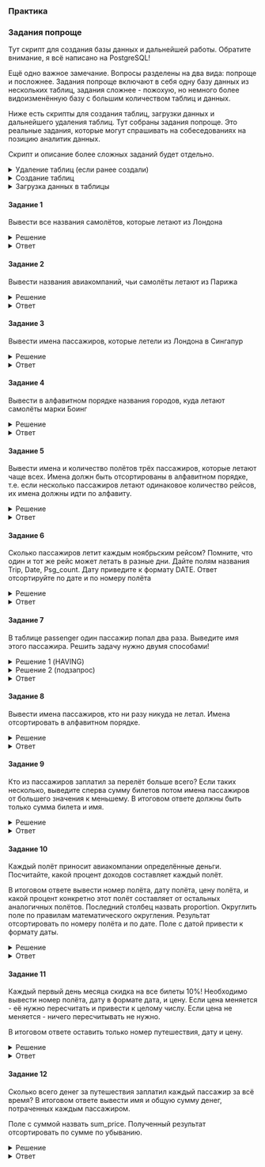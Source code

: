 ### Практика

### Задания попроще

Тут скрипт для создания базы данных и дальнейшей работы. Обратите внимание, я всё написано на PostgreSQL!

Ещё одно важное замечание. Вопросы разделены на два вида: попроще и посложнее. Задания попроще включают в себя одну базу данных из нескольких таблиц, задания сложнее - пожохую, но немного более видоизменённую базу с большим количеством таблиц и данных.

Ниже есть скрипты для создания таблиц, загрузки данных и дальнейшего удаления таблиц. Тут собраны задания попроще. Это реальные задания, которые могут спрашивать на собеседованиях на позицию аналитик данных.

Скрипт и описание более сложных заданий будет отдельно.
  
<details>
<summary>Удаление таблиц (если ранее создали)</summary>

```
drop table pass_in_trip;
drop table trip;
drop table passenger;
drop table company;
drop table price;
```
</details>


<details>
<summary>Создание таблиц</summary>

```
CREATE TABLE Company (
	ID_comp int NOT NULL ,
	name char (10) NOT NULL 
)
;
```

```
CREATE TABLE Pass_in_trip (
	trip_no int NOT NULL ,
	date timestamp NOT NULL ,
	ID_psg int NOT NULL ,
	place char (10) NOT NULL 
)
;
```

```
CREATE TABLE Passenger (
	ID_psg int NOT NULL ,
	name char (20) NOT NULL 
)
;
```

```
CREATE TABLE Trip (
	trip_no int NOT NULL ,
	ID_comp int NOT NULL ,
	plane char (10) NOT NULL ,
	town_from char (25) NOT NULL ,
	town_to char (25) NOT NULL ,
	time_out timestamp NOT NULL ,
	time_in timestamp NOT NULL 
)
;
```

```
CREATE TABLE Price (
	trip_no int NOT NULL ,
	price int NOT NULL 
)
;
```

</details>


<details>
<summary>Загрузка данных в таблицы</summary>

```
-- Company
insert into Company values(1,'Don_avia  ');
insert into Company values(2,'Aeroflot  ');
insert into Company values(3,'Dale_avia ');
insert into Company values(4,'air_France');
insert into Company values(5,'British_AW');
```

```
-- Passenger 
insert into Passenger values(1,'Bruce Willis        ');
insert into Passenger values(2,'George Clooney      ');
insert into Passenger values(3,'Kevin Costner       ');
insert into Passenger values(4,'Donald Sutherland   ');
insert into Passenger values(5,'Jennifer Lopez      ');
insert into Passenger values(6,'Ray Liotta          ');
insert into Passenger values(7,'Samuel L. Jackson   ');
insert into Passenger values(8,'Nikole Kidman       ');
insert into Passenger values(9,'Alan Rickman        ');
insert into Passenger values(10,'Kurt Russell        ');
insert into Passenger values(11,'Harrison Ford       ');
insert into Passenger values(12,'Russell Crowe       ');
insert into Passenger values(13,'Steve Martin        ');
insert into Passenger values(14,'Michael Caine       ');
insert into Passenger values(15,'Angelina Jolie      ');
insert into Passenger values(16,'Mel Gibson          ');
insert into Passenger values(17,'Michael Douglas     ');
insert into Passenger values(18,'John Travolta       ');
insert into Passenger values(19,'Sylvester Stallone  ');
insert into Passenger values(20,'Tommy Lee Jones     ');
insert into Passenger values(21,'Catherine Zeta-Jones');
insert into Passenger values(22,'Antonio Banderas    ');
insert into Passenger values(23,'Kim Basinger        ');
insert into Passenger values(24,'Sam Neill           ');
insert into Passenger values(25,'Gary Oldman         ');
insert into Passenger values(26,'Clint Eastwood      ');
insert into Passenger values(27,'Brad Pitt           ');
insert into Passenger values(28,'Johnny Depp         ');
insert into Passenger values(29,'Pierce Brosnan      ');
insert into Passenger values(30,'Sean Connery        ');
insert into Passenger values(31,'Bruce Willis        ');
insert into Passenger values(37,'Mullah Omar         ');
```

```
-- Trip
insert into Trip values(1100,4,'Boeing    ','Rostov                   ','Paris                    ','19000101 14:30:00.000','19000101 17:50:00.000');
insert into Trip values(1101,4,'Boeing    ','Paris                    ','Rostov                   ','19000101 08:12:00.000','19000101 11:45:00.000');
insert into Trip values(1123,3,'TU-154    ','Rostov                   ','Vladivostok              ','19000101 16:20:00.000','19000101 03:40:00.000');
insert into Trip values(1124,3,'TU-154    ','Vladivostok              ','Rostov                   ','19000101 09:00:00.000','19000101 19:50:00.000');
insert into Trip values(1145,2,'IL-86     ','Moscow                   ','Rostov                   ','19000101 09:35:00.000','19000101 11:23:00.000');
insert into Trip values(1146,2,'IL-86     ','Rostov                   ','Moscow                   ','19000101 17:55:00.000','19000101 20:01:00.000');
insert into Trip values(1181,1,'TU-134    ','Rostov                   ','Moscow                   ','19000101 06:12:00.000','19000101 08:01:00.000');
insert into Trip values(1182,1,'TU-134    ','Moscow                   ','Rostov                   ','19000101 12:35:00.000','19000101 14:30:00.000');
insert into Trip values(1187,1,'TU-134    ','Rostov                   ','Moscow                   ','19000101 15:42:00.000','19000101 17:39:00.000');
insert into Trip values(1188,1,'TU-134    ','Moscow                   ','Rostov                   ','19000101 22:50:00.000','19000101 00:48:00.000');
insert into Trip values(1195,1,'TU-154    ','Rostov                   ','Moscow                   ','19000101 23:30:00.000','19000101 01:11:00.000');
insert into Trip values(1196,1,'TU-154    ','Moscow                   ','Rostov                   ','19000101 04:00:00.000','19000101 05:45:00.000');
insert into Trip values(7771,5,'Boeing    ','London                   ','Singapore                ','19000101 01:00:00.000','19000101 11:00:00.000');
insert into Trip values(7772,5,'Boeing    ','Singapore                ','London                   ','19000101 12:00:00.000','19000101 02:00:00.000');
insert into Trip values(7773,5,'Boeing    ','London                   ','Singapore                ','19000101 03:00:00.000','19000101 13:00:00.000');
insert into Trip values(7774,5,'Boeing    ','Singapore                ','London                   ','19000101 14:00:00.000','19000101 06:00:00.000');
insert into Trip values(7775,5,'Boeing    ','London                   ','Singapore                ','19000101 09:00:00.000','19000101 20:00:00.000');
insert into Trip values(7776,5,'Boeing    ','Singapore                ','London                   ','19000101 18:00:00.000','19000101 08:00:00.000');
insert into Trip values(7777,5,'Boeing    ','London                   ','Singapore                ','19000101 18:00:00.000','19000101 06:00:00.000');
insert into Trip values(7778,5,'Boeing    ','Singapore                ','London                   ','19000101 22:00:00.000','19000101 12:00:00.000');
insert into Trip values(8881,5,'Boeing    ','London                   ','Paris                    ','19000101 03:00:00.000','19000101 04:00:00.000');
insert into Trip values(8882,5,'Boeing    ','Paris                    ','London                   ','19000101 22:00:00.000','19000101 23:00:00.000');
```

```
-- Pass_in_trip 
insert into Pass_in_trip values(1100,'20030429 00:00:00.000',1,'1a        ');
insert into Pass_in_trip values(1123,'20030405 00:00:00.000',3,'2a        ');
insert into Pass_in_trip values(1123,'20030408 00:00:00.000',1,'4c        ');
insert into Pass_in_trip values(1123,'20030408 00:00:00.000',6,'4b        ');
insert into Pass_in_trip values(1124,'20030402 00:00:00.000',2,'2d        ');
insert into Pass_in_trip values(1145,'20030405 00:00:00.000',3,'2c        ');
insert into Pass_in_trip values(1181,'20030401 00:00:00.000',1,'1a        ');
insert into Pass_in_trip values(1181,'20030401 00:00:00.000',6,'1b        ');
insert into Pass_in_trip values(1181,'20030401 00:00:00.000',8,'3c        ');
insert into Pass_in_trip values(1181,'20030413 00:00:00.000',5,'1b        ');
insert into Pass_in_trip values(1182,'20030413 00:00:00.000',5,'4b        ');
insert into Pass_in_trip values(1187,'20030414 00:00:00.000',8,'3a        ');
insert into Pass_in_trip values(1188,'20030401 00:00:00.000',8,'3a        ');
insert into Pass_in_trip values(1182,'20030413 00:00:00.000',9,'6d        ');
insert into Pass_in_trip values(1145,'20030425 00:00:00.000',5,'1d        ');
insert into Pass_in_trip values(1187,'20030414 00:00:00.000',10,'3d        ');
insert into Pass_in_trip values(8882,'20051106 00:00:00.000',37,'1a        ') ;
insert into Pass_in_trip values(7771,'20051107 00:00:00.000',37,'1c        ') ;
insert into Pass_in_trip values(7772,'20051107 00:00:00.000',37,'1a        ') ;
insert into Pass_in_trip values(8881,'20051108 00:00:00.000',37,'1d        ') ;
insert into Pass_in_trip values(7778,'20051105 00:00:00.000',10,'2a        ') ;
insert into Pass_in_trip values(7772,'20051129 00:00:00.000',10,'3a        ');
insert into Pass_in_trip values(7771,'20051104 00:00:00.000',11,'4a        ');
insert into Pass_in_trip values(7771,'20051107 00:00:00.000',11,'1b        ');
insert into Pass_in_trip values(7771,'20051109 00:00:00.000',11,'5a        ');
insert into Pass_in_trip values(7772,'20051107 00:00:00.000',12,'1d        ');
insert into Pass_in_trip values(7773,'20051107 00:00:00.000',13,'2d        ');
insert into Pass_in_trip values(7772,'20051129 00:00:00.000',13,'1b        ');
insert into Pass_in_trip values(8882,'20051113 00:00:00.000',14,'3d        ');
insert into Pass_in_trip values(7771,'20051114 00:00:00.000',14,'4d        ');
insert into Pass_in_trip values(7771,'20051116 00:00:00.000',14,'5d        ');
insert into Pass_in_trip values(7772,'20051129 00:00:00.000',14,'1c        ');
```

```
-- Price
insert into Price values(1100,1600);
insert into Price values(1101,2100);
insert into Price values(1123,1700);
insert into Price values(1124,2500);
insert into Price values(1145,2200);
insert into Price values(1146,3600);
insert into Price values(1181,2400);
insert into Price values(1182,3500);
insert into Price values(1187,2100);
insert into Price values(1188,1200);
insert into Price values(1195,3200);
insert into Price values(1196,2400);
insert into Price values(7771,3700);
insert into Price values(7772,2300);
insert into Price values(7773,2400);
insert into Price values(7774,1700);
insert into Price values(7775,3800);
insert into Price values(7776,3100);
insert into Price values(7777,3000);
insert into Price values(7778,2700);
insert into Price values(8881,3900);
insert into Price values(8882,2800);
```

</details>


#### Задание 1

Вывести все названия самолётов, которые летают из Лондона

<details>
<summary>Решение</summary>

```
SELECT
	DISTINCT plane
FROM
	trip
WHERE town_from = 'London'
```

</details>

<details>
<summary>Ответ</summary>

| plane |
| ------------- |
| Boeing |
</details>

#### Задание 2

Вывести названия авиакомпаний, чьи самолёты летают из Парижа

<details>
<summary>Решение</summary>

```
SELECT
	DISTINCT name
FROM
	company
WHERE id_comp IN (
					SELECT
						DISTINCT id_comp
					FROM
						trip
					WHERE town_from = 'Paris'
)
```

</details>

<details>
<summary>Ответ</summary>

| plane |
| ------------- |
| air_France |
| British_AW |

</details>

#### Задание 3

Вывести имена пассажиров, которые летели из Лондона в Сингапур

<details>
<summary>Решение</summary>

```
SELECT
	DISTINCT p.name
FROM
	pass_in_trip as pit
JOIN passenger AS p
ON pit.id_psg = p.id_psg
WHERE trip_no IN (
					SELECT
						DISTINCT trip_no
					FROM
						trip
					WHERE
							town_from = 'London'
						AND town_to = 'Singapore'
)
```

</details>

<details>
<summary>Ответ</summary>

| name |
| ------------- |	
| Harrison Ford |
| Michael Caine |
| Mullah Omar |
| Steve Martin | 

</details>

#### Задание 4

Вывести в алфавитном порядке названия городов, куда летают самолёты марки Боинг

<details>
<summary>Решение</summary>

```
SELECT
	DISTINCT town_to
FROM
	trip
WHERE plane = 'Boeing'
ORDER BY town_to
```

</details>

<details>
<summary>Ответ</summary>

| town_to |
| ------------- |	
| London |
| Paris |
| Rostov |
| Singapore |

</details>

#### Задание 5

Вывести имена и количество полётов трёх пассажиров, которые летают чаще всех. Имена должн быть отсортированы в алфавитном порядке,
т.е. если несколько пассажиров летают одинаковое количество рейсов, их имена должны идти по алфавиту.

<details>
<summary>Решение</summary>

```
SELECT
	p.name
	, count(*) AS cnt
FROM
	pass_in_trip AS pit
JOIN passenger AS p
ON pit.id_psg = p.id_psg
GROUP BY p.name
ORDER BY
	cnt DESC
	, p.name
LIMIT 3
```

</details>

<details>
<summary>Ответ</summary>
	
| name  | cnt |
| ------------- | ------------- |
| Michael Caine | 4 |
| Mullah Omar | 4 |
| Bruce Willis | 3 |
</details>

#### Задание 6

Сколько пассажиров летит каждым ноябрьским рейсом? Помните, что один и тот же рейс может летать в разные дни. Дайте полям названия Trip, Date, Psg_count. Дату приведите к формату DATE. Ответ отсортируйте по дате и по номеру полёта

<details>
<summary>Решение</summary>

```
SELECT
	trip_no AS Trip
	, date::DATE as Date
	, count(id_psg) AS Psg_count
FROM
	pass_in_trip
WHERE Date BETWEEN '2005-11-01' AND '2005-11-30'
GROUP BY
	Trip
	, Date
ORDER BY 
	Date
	, Trip
```

</details>


<details>
<summary>Ответ</summary>
	
| Trip  | Date | Psg_count |
| ------------- | ------------- | ------------- |
| 7771 | 04.11.2005 | 1 |
| 7778 | 05.11.2005 | 1 |
| 8882 | 06.11.2005 | 1 |
| 7771 | 07.11.2005 | 2 |
| 7772 | 07.11.2005 | 2 |
| 7773 | 07.11.2005 | 1 |
| 8881 | 08.11.2005 | 1 |
| 7771 | 09.11.2005 | 1 |
| 8882 | 13.11.2005 | 1 |
| 7771 | 14.11.2005 | 1 |
| 7771 | 16.11.2005 | 1 |
| 7772 | 29.11.2005 | 3 |
 
</details>

#### Задание 7

В таблице passenger один пассажир попал два раза. Выведите имя этого пассажира. Решить задачу нужно двумя способами!

<details>
<summary>Решение 1 (HAVING)</summary>

```
SELECT
	name
FROM
	passenger
GROUP BY name
HAVING count(*) > 1
```

</details>

<details>
<summary>Решение 2 (подзапрос)</summary>

```
SELECT
	name
FROM
	(
	SELECT
		name
		, COUNT(*) AS cnt
	FROM
		passenger
	GROUP BY name
	) AS t
WHERE cnt > 1
```

</details>

<details>
<summary>Ответ</summary>

| name  |
| ------------- |
| Bruce Willis |
</details>

#### Задание 8

Вывести имена пассажиров, кто ни разу никуда не летал. Имена отсортировать в алфавитном порядке.

<details>
<summary>Решение</summary>

```
SELECT
	name
FROM passenger
WHERE id_psg NOT IN (
					SELECT
						DISTINCT id_psg
					FROM pass_in_trip )
ORDER BY name
```

</details>


<details>
<summary>Ответ</summary>
	
| name |
| ------------- | 
| Angelina Jolie |
| Antonio Banderas |
| Brad Pitt |
| Bruce Willis |
| Catherine Zeta-Jones |
| Clint Eastwood |
| Donald Sutherland |
| Gary Oldman |
| John Travolta |
| Johnny Depp |
| Kim Basinger |
| Mel Gibson |
| Michael Douglas |
| Pierce Brosnan |
| Sam Neill |
| Samuel L. Jackson |
| Sean Connery |
| Sylvester Stallone |
| Tommy Lee Jones |
</details>

#### Задание 9

Кто из пассажиров заплатил за перелёт больше всего?
Если таких несколько, выведите сперва сумму билетов потом имена пассажиров от большего значения к меньшему.
В итоговом ответе должны быть только сумма билета и имя.

<details>
<summary>Решение</summary>

```
SELECT
	price
	, name
FROM price AS p
JOIN pass_in_trip AS pit
	ON p.trip_no = pit.trip_no
JOIN passenger as psg
	ON pit.id_psg = psg.id_psg
WHERE price = (SELECT MAX(price) from price)
ORDER BY
	price DESC
	, name DESC
```

</details>

<details>
<summary>Ответ</summary>
	
| price | name |
| ------------- | ------------- | 
| 3900 | Mullah Omar |
</details>

#### Задание 10

Каждый полёт приносит авиакомпании определённые деньги. Посчитайте, какой процент доходов составляет каждый полёт.

В итоговом ответе вывести номер полёта, дату полёта, цену полёта, и какой процент конкретно этот полёт составляет от остальных аналогичных полётов. Последний столбец назвать proportion. Округлить поле по правилам математического округления. Результат отсортировать по номеру полёта и по дате. Поле с датой привести к формату даты.

<details>
<summary>Решение</summary>

```
SELECT
	trip_no
	, date
	, price
	, ROUND(price::FLOAT/w * 100) as proportion
FROM
	(
	SELECT
		pit.trip_no
		, date::DATE
		, price
		, SUM(price) OVER(PARTITION BY pit.trip_no) AS w
	FROM price AS p
	JOIN pass_in_trip AS pit
		ON p.trip_no = pit.trip_no
	) AS t
ORDER BY
	trip_no
	, date
```

</details>

<details>
<summary>Ответ</summary>

| trip_no | date | price | proportion |
| ------------- | ------------- |  ------------- |  ------------- | 
|1100|37740|1600|100|
|1123|37716|1700|33|
|1123|37719|1700|33|
|1123|37719|1700|33|
|1124|37713|2500|100|
|1145|37716|2200|50|
|1145|37736|2200|50|
|1181|37712|2400|25|
|1181|37712|2400|25|
|1181|37712|2400|25|
|1181|37724|2400|25|
|1182|37724|3500|50|
|1182|37724|3500|50|
|1187|37725|2100|50|
|1187|37725|2100|50|
|1188|37712|1200|100|
|7771|38660|3700|17|
|7771|38663|3700|17|
|7771|38663|3700|17|
|7771|38665|3700|17|
|7771|38670|3700|17|
|7771|38672|3700|17|
|7772|38663|2300|20|
|7772|38663|2300|20|
|7772|38685|2300|20|
|7772|38685|2300|20|
|7772|38685|2300|20|
|7773|38663|2400|100|
|7778|38661|2700|100|
|8881|38664|3900|100|
|8882|38662|2800|50|
|8882|38669|2800|50|

</details>


#### Задание 11

Каждый первый день месяца скидка на все билеты 10%! Необходимо вывести номер полёта, дату в формате дата, и цену. Если цена меняется - её нужно пересчитать и привести к целому числу. Если цена не меняется - ничего пересчитывать не нужно.

В итоговом ответе оставить только номер путешествия, дату и цену.

<details>
<summary>Решение</summary>

```
SELECT
	pit.trip_no
	, date::DATE
	, CASE
		WHEN date_part('day', date) = 1 then (price * 0.9)::INT
		ELSE price
	end AS price
FROM price AS p
JOIN pass_in_trip AS pit
	ON p.trip_no = pit.trip_no
ORDER BY
	trip_no
	, date
```

</details>

<details>
<summary>Ответ</summary>

| trip_no | date | price |
| ------------- | ------------- |  ------------- |
|1100|37740|1600|
|1123|37716|1700|
|1123|37719|1700|
|1123|37719|1700|
|1124|37713|2500|
|1145|37716|2200|
|1145|37736|2200|
|1181|37712|2160|
|1181|37712|2160|
|1181|37712|2160|
|1181|37724|2400|
|1182|37724|3500|
|1182|37724|3500|
|1187|37725|2100|
|1187|37725|2100|
|1188|37712|1080|
|7771|38660|3700|
|7771|38663|3700|
|7771|38663|3700|
|7771|38665|3700|
|7771|38670|3700|
|7771|38672|3700|
|7772|38663|2300|
|7772|38663|2300|
|7772|38685|2300|
|7772|38685|2300|
|7772|38685|2300|
|7773|38663|2400|
|7778|38661|2700|
|8881|38664|3900|
|8882|38662|2800|
|8882|38669|2800|

</details>

#### Задание 12

Сколько всего денег за путешествия заплатил каждый пассажир за всё время? В итоговом ответе вывести имя и общую сумму денег, потраченных каждым пассажиром.

Поле с суммой назвать sum_price. Полученный результат отсортировать по сумме по убыванию.

<details>
<summary>Решение</summary>

```
SELECT
	name
	, SUM(price) AS sum_price
FROM price AS p
JOIN pass_in_trip AS pit
	ON p.trip_no = pit.trip_no
JOIN passenger as psg
	ON psg.id_psg = pit.id_psg
GROUP BY name
ORDER BY sum_price DESC
```

</details>


<details>
<summary>Ответ</summary>

| name | price |
| ------------- | ------------- |
|Mullah Omar|12700|
|Michael Caine|12500|
|Harrison Ford|11100|
|Jennifer Lopez|8100|
|Kurt Russell |7100|
|Bruce Willis |5700|
|Nikole Kidman|5700|
|Steve Martin |4700|
|Ray Liotta |4100|
|Kevin Costner|3900|
|Alan Rickman |3500|
|George Clooney|2500|
|Russell Crowe|2300|

</details>
